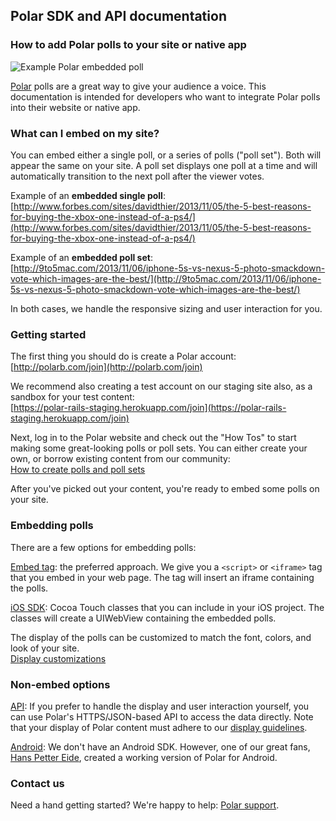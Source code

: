 ## Polar SDK and API documentation

### How to add Polar polls to your site or native app

![Example Polar embedded poll](https://polar-production-web-assets.s3.amazonaws.com/pub-promo-addsite.png)

[Polar](http://polarb.com) polls are a great way to give your audience a voice.  This documentation is intended for developers who want to integrate Polar polls into their website or native app.

### What can I embed on my site?

You can embed either a single poll, or a series of polls ("poll set").  Both will appear the same on your site. A poll set displays one poll at a time and will automatically transition to the next poll after the viewer votes.

Example of an **embedded single poll**: <br />
[http://www.forbes.com/sites/davidthier/2013/11/05/the-5-best-reasons-for-buying-the-xbox-one-instead-of-a-ps4/](http://www.forbes.com/sites/davidthier/2013/11/05/the-5-best-reasons-for-buying-the-xbox-one-instead-of-a-ps4/)

Example of an **embedded poll set**: <br />
[http://9to5mac.com/2013/11/06/iphone-5s-vs-nexus-5-photo-smackdown-vote-which-images-are-the-best/](http://9to5mac.com/2013/11/06/iphone-5s-vs-nexus-5-photo-smackdown-vote-which-images-are-the-best/)

In both cases, we handle the responsive sizing and user interaction for you.

### Getting started

The first thing you should do is create a Polar account: <br />
[http://polarb.com/join](http://polarb.com/join)

We recommend also creating a test account on our staging site also, as a sandbox for your test content: <br />
[https://polar-rails-staging.herokuapp.com/join](https://polar-rails-staging.herokuapp.com/join)

Next, log in to the Polar website and check out the "How Tos" to start making some great-looking polls or poll sets.  You can either create your own, or borrow existing content from our community:  <br />
[How to create polls and poll sets](http://www.polarb.com/howtos)

After you've picked out your content, you're ready to embed some polls on your site.

### Embedding polls
 
There are a few options for embedding polls:

[Embed tag](/embed): the preferred approach. We give you a `<script>` or `<iframe>` tag that you embed in your web page.  The tag will insert an iframe containing the polls.

[iOS SDK](/ios-sdk): Cocoa Touch classes that you can include in your iOS project.  The classes will create a UIWebView containing the embedded polls.

The display of the polls can be customized to match the font, colors, and look of your site. <br />
[Display customizations](/display-guidelines#customization)

### Non-embed options

[API](/api/v4): If you prefer to handle the display and user interaction yourself, you can use Polar's HTTPS/JSON-based API to access the data directly.  Note that your display of Polar content must adhere to our [display guidelines](/display-guidelines).

[Android](https://github.com/hanspeide/polar-android):  We don't have an Android SDK.  However, one of our great fans, [Hans Petter Eide](https://github.com/hanspeide), created a working version of Polar for Android.

### Contact us

Need a hand getting started?  We're happy to help: [Polar support](mailto:support@polarb.com).
